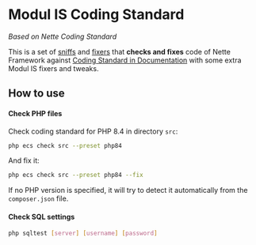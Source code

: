 # Modul IS Coding Standard

_Based on Nette Coding Standard_

This is a set of [sniffs](https://github.com/squizlabs/PHP_CodeSniffer) and [fixers](https://github.com/FriendsOfPHP/PHP-CS-Fixer) that **checks and fixes** code of Nette Framework against [Coding Standard in Documentation](https://nette.org/en/coding-standard) with some extra Modul IS fixers and tweaks.

## How to use

#### Check PHP files

Check coding standard for PHP 8.4 in directory `src`:

```bash
php ecs check src --preset php84
```

And fix it:

```bash
php ecs check src --preset php84 --fix
```

If no PHP version is specified, it will try to detect it automatically from the `composer.json` file.

#### Check SQL settings

```bash
php sqltest [server] [username] [password]
```
